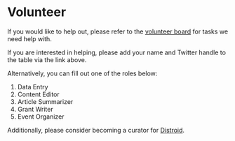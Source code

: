 # Volunteer 

If you would like to help out, please refer to the [volunteer board](https://docs.google.com/spreadsheets/d/1zL1Y_XuRxCWf1cdlSaC4rTokMdT1A1sLe9BruAxp-EI/edit?usp=sharing) for tasks we need help with. 

If you are interested in helping, please add your name and Twitter handle to the table via the link above. 

Alternatively, you can fill out one of the roles below:

1. Data Entry
2. Content Editor
5. Article Summarizer
1. Grant Writer
13. Event Organizer

Additionally, please consider becoming a curator for [Distroid](https://airtable.com/shrNjJRgybW5iVtCH). 